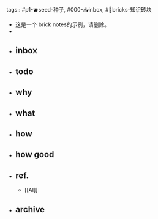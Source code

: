 tags:: #p1-🫐seed-种子, #000-📥inbox, #🧱bricks-知识砖块

- 这是一个 brick notes的示例，请删除。
- 
- ## inbox
- ## todo
- ## why
- ## what
- ## how
- ## how good
- ## ref.
	- [[AI]]
- ## archive